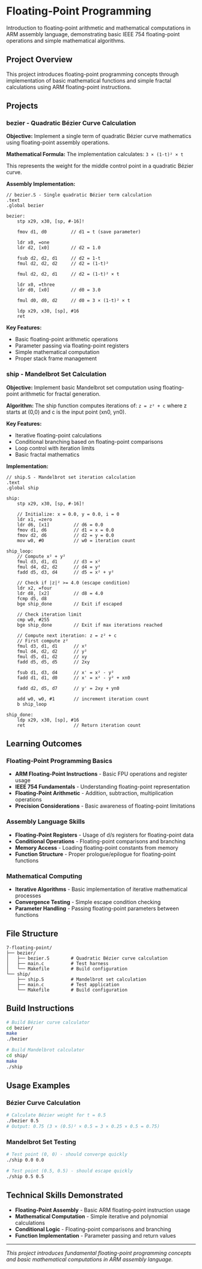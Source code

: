 # Floating-Point Programming

Introduction to floating-point arithmetic and mathematical computations in ARM assembly language, demonstrating basic IEEE 754 floating-point operations and simple mathematical algorithms.

## Project Overview

This project introduces floating-point programming concepts through implementation of basic mathematical functions and simple fractal calculations using ARM floating-point instructions.

## Projects

### bezier - Quadratic Bézier Curve Calculation

**Objective:** Implement a single term of quadratic Bézier curve mathematics using floating-point assembly operations.

**Mathematical Formula:**
The implementation calculates: `3 × (1-t)² × t`

This represents the weight for the middle control point in a quadratic Bézier curve.

**Assembly Implementation:**
```assembly
// bezier.S - Single quadratic Bézier term calculation
.text
.global bezier

bezier:
    stp x29, x30, [sp, #-16]!
    
    fmov d1, d0         // d1 = t (save parameter)
    
    ldr x0, =one
    ldr d2, [x0]        // d2 = 1.0
    
    fsub d2, d2, d1     // d2 = 1-t
    fmul d2, d2, d2     // d2 = (1-t)²
    
    fmul d2, d2, d1     // d2 = (1-t)² × t
    
    ldr x0, =three
    ldr d0, [x0]        // d0 = 3.0
    
    fmul d0, d0, d2     // d0 = 3 × (1-t)² × t
    
    ldp x29, x30, [sp], #16
    ret
```

**Key Features:**
- Basic floating-point arithmetic operations
- Parameter passing via floating-point registers
- Simple mathematical computation
- Proper stack frame management

### ship - Mandelbrot Set Calculation

**Objective:** Implement basic Mandelbrot set computation using floating-point arithmetic for fractal generation.

**Algorithm:**
The ship function computes iterations of: `z = z² + c` where z starts at (0,0) and c is the input point (xn0, yn0).

**Key Features:**
- Iterative floating-point calculations
- Conditional branching based on floating-point comparisons
- Loop control with iteration limits
- Basic fractal mathematics

**Implementation:**
```assembly
// ship.S - Mandelbrot set iteration calculation
.text
.global ship

ship:
    stp x29, x30, [sp, #-16]!
    
    // Initialize: x = 0.0, y = 0.0, i = 0
    ldr x1, =zero
    ldr d6, [x1]         // d6 = 0.0
    fmov d1, d6          // d1 = x = 0.0
    fmov d2, d6          // d2 = y = 0.0
    mov w0, #0           // w0 = iteration count
    
ship_loop:
    // Compute x² + y²
    fmul d3, d1, d1      // d3 = x²
    fmul d4, d2, d2      // d4 = y²
    fadd d5, d3, d4      // d5 = x² + y²
    
    // Check if |z|² >= 4.0 (escape condition)
    ldr x2, =four
    ldr d8, [x2]         // d8 = 4.0
    fcmp d5, d8
    bge ship_done        // Exit if escaped
    
    // Check iteration limit
    cmp w0, #255
    bge ship_done        // Exit if max iterations reached
    
    // Compute next iteration: z = z² + c
    // First compute z²
    fmul d3, d1, d1      // x²
    fmul d4, d2, d2      // y²
    fmul d5, d1, d2      // xy
    fadd d5, d5, d5      // 2xy
    
    fsub d1, d3, d4      // x' = x² - y²
    fadd d1, d1, d0      // x' = x² - y² + xn0
    
    fadd d2, d5, d7      // y' = 2xy + yn0
    
    add w0, w0, #1       // increment iteration count
    b ship_loop
    
ship_done:
    ldp x29, x30, [sp], #16
    ret                  // Return iteration count
```

## Learning Outcomes

### Floating-Point Programming Basics
- **ARM Floating-Point Instructions** - Basic FPU operations and register usage
- **IEEE 754 Fundamentals** - Understanding floating-point representation
- **Floating-Point Arithmetic** - Addition, subtraction, multiplication operations
- **Precision Considerations** - Basic awareness of floating-point limitations

### Assembly Language Skills
- **Floating-Point Registers** - Usage of d/s registers for floating-point data
- **Conditional Operations** - Floating-point comparisons and branching
- **Memory Access** - Loading floating-point constants from memory
- **Function Structure** - Proper prologue/epilogue for floating-point functions

### Mathematical Computing
- **Iterative Algorithms** - Basic implementation of iterative mathematical processes
- **Convergence Testing** - Simple escape condition checking
- **Parameter Handling** - Passing floating-point parameters between functions

## File Structure

```
7-floating-point/
├── bezier/
│   ├── bezier.S        # Quadratic Bézier curve calculation
│   ├── main.c          # Test harness
│   └── Makefile        # Build configuration
└── ship/
    ├── ship.S          # Mandelbrot set calculation
    ├── main.c          # Test application
    └── Makefile        # Build configuration
```

## Build Instructions

```bash
# Build Bézier curve calculator
cd bezier/
make
./bezier

# Build Mandelbrot calculator
cd ship/
make
./ship
```

## Usage Examples

### Bézier Curve Calculation
```bash
# Calculate Bézier weight for t = 0.5
./bezier 0.5
# Output: 0.75 (3 × (0.5)² × 0.5 = 3 × 0.25 × 0.5 = 0.75)
```

### Mandelbrot Set Testing
```bash
# Test point (0, 0) - should converge quickly
./ship 0.0 0.0

# Test point (0.5, 0.5) - should escape quickly
./ship 0.5 0.5
```

## Technical Skills Demonstrated

- **Floating-Point Assembly** - Basic ARM floating-point instruction usage
- **Mathematical Computation** - Simple iterative and polynomial calculations
- **Conditional Logic** - Floating-point comparisons and branching
- **Function Implementation** - Parameter passing and return values

---

*This project introduces fundamental floating-point programming concepts and basic mathematical computations in ARM assembly language.*
